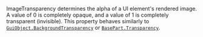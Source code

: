 ImageTransparency determines the alpha of a UI element's rendered image. A
value of 0 is completely opaque, and a value of 1 is completely
transparent (invisible). This property behaves similarly to
[`GuiObject.BackgroundTransparency`](https://create.roblox.com/docs/reference/engine/classes/GuiObject#BackgroundTransparency) or [`BasePart.Transparency`](https://create.roblox.com/docs/reference/engine/classes/BasePart#Transparency).